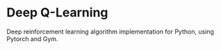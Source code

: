 # Deep Q-Learning
Deep reinforcement learning algorithm implementation for Python, using Pytorch and Gym.